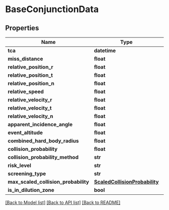 # BaseConjunctionData


## Properties
Name | Type | Description | Notes
------------ | ------------- | ------------- | -------------
**tca** | **datetime** |  | [optional] 
**miss_distance** | **float** |  | [optional] 
**relative_position_r** | **float** |  | [optional] 
**relative_position_t** | **float** |  | [optional] 
**relative_position_n** | **float** |  | [optional] 
**relative_speed** | **float** |  | [optional] 
**relative_velocity_r** | **float** |  | [optional] 
**relative_velocity_t** | **float** |  | [optional] 
**relative_velocity_n** | **float** |  | [optional] 
**apparent_incidence_angle** | **float** |  | [optional] 
**event_altitude** | **float** |  | [optional] 
**combined_hard_body_radius** | **float** |  | [optional] 
**collision_probability** | **float** |  | [optional] 
**collision_probability_method** | **str** |  | [optional] 
**risk_level** | **str** |  | [optional] 
**screening_type** | **str** |  | [optional] 
**max_scaled_collision_probability** | [**ScaledCollisionProbability**](ScaledCollisionProbability.md) |  | [optional] 
**is_in_dilution_zone** | **bool** |  | [optional] 

[[Back to Model list]](../README.md#documentation-for-models) [[Back to API list]](../README.md#documentation-for-api-endpoints) [[Back to README]](../README.md)


